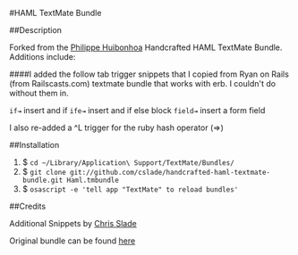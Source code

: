 #HAML TextMate Bundle

##Description

Forked from the [Philippe Huibonhoa](http://github.com/phuibonhoa) Handcrafted HAML TextMate Bundle.  Additions include:

####I added the follow tab trigger snippets that I copied from Ryan on Rails (from Railscasts.com) textmate bundle that works with erb.  I couldn't do without them in.

<code>if⇥</code> insert and if
<code>ife⇥</code> insert and if else block
<code>field⇥</code> insert a form field

I also re-added a ^L trigger for the ruby hash operator (=>)

##Installation

1. $ `cd ~/Library/Application\ Support/TextMate/Bundles/`
2. $ `git clone git://github.com/cslade/handcrafted-haml-textmate-bundle.git Haml.tmbundle`
3. $ `osascript -e 'tell app "TextMate" to reload bundles'`



##Credits

Additional Snippets by [Chris Slade](http://github.com/crslade)

Original bundle can be found [here](http://github.com/phuibonhoa/handcrafted-haml-textmate-bundle)
